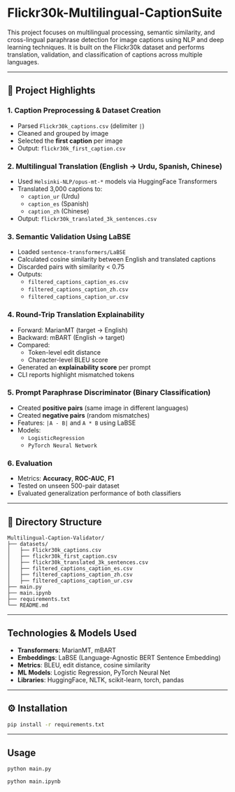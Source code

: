 # Flickr30k-Multilingual-CaptionSuite
This project focuses on multilingual processing, semantic similarity, and cross-lingual paraphrase detection for image captions using NLP and deep learning techniques. It is built on the Flickr30k dataset and performs translation, validation, and classification of captions across multiple languages.

---

## 📌 Project Highlights

### 1.  Caption Preprocessing & Dataset Creation
- Parsed `Flickr30k_captions.csv` (delimiter `|`)
- Cleaned and grouped by image
- Selected the **first caption** per image
- Output: `flickr30k_first_caption.csv`

### 2.  Multilingual Translation (English → Urdu, Spanish, Chinese)
- Used `Helsinki-NLP/opus-mt-*` models via HuggingFace Transformers
- Translated 3,000 captions to:
  - `caption_ur` (Urdu)
  - `caption_es` (Spanish)
  - `caption_zh` (Chinese)
- Output: `flickr30k_translated_3k_sentences.csv`

### 3.  Semantic Validation Using LaBSE
- Loaded `sentence-transformers/LaBSE`
- Calculated cosine similarity between English and translated captions
- Discarded pairs with similarity < 0.75
- Outputs:
  - `filtered_captions_caption_es.csv`
  - `filtered_captions_caption_zh.csv`
  - `filtered_captions_caption_ur.csv`

### 4.  Round-Trip Translation Explainability
- Forward: MarianMT (target → English)
- Backward: mBART (English → target)
- Compared:
  - Token-level edit distance
  - Character-level BLEU score
- Generated an **explainability score** per prompt
- CLI reports highlight mismatched tokens

### 5.  Prompt Paraphrase Discriminator (Binary Classification)
- Created **positive pairs** (same image in different languages)
- Created **negative pairs** (random mismatches)
- Features: `|A - B|` and `A * B` using LaBSE
- Models:
  - `LogisticRegression`
  - `PyTorch Neural Network`

### 6.  Evaluation
- Metrics: **Accuracy**, **ROC-AUC**, **F1**
- Tested on unseen 500-pair dataset
- Evaluated generalization performance of both classifiers

---

## 📁 Directory Structure

```
Multilingual-Caption-Validator/
├── datasets/
│   ├── Flickr30k_captions.csv
│   ├── flickr30k_first_caption.csv
│   ├── flickr30k_translated_3k_sentences.csv
│   ├── filtered_captions_caption_es.csv
│   ├── filtered_captions_caption_zh.csv
│   ├── filtered_captions_caption_ur.csv
├── main.py
├── main.ipynb
├── requirements.txt
└── README.md
```

---

##  Technologies & Models Used

- **Transformers**: MarianMT, mBART
- **Embeddings**: LaBSE (Language-Agnostic BERT Sentence Embedding)
- **Metrics**: BLEU, edit distance, cosine similarity
- **ML Models**: Logistic Regression, PyTorch Neural Net
- **Libraries**: HuggingFace, NLTK, scikit-learn, torch, pandas

---

## ⚙️ Installation

```bash
pip install -r requirements.txt
```

---

## Usage

```bash
python main.py
```


```bash
python main.ipynb
```

